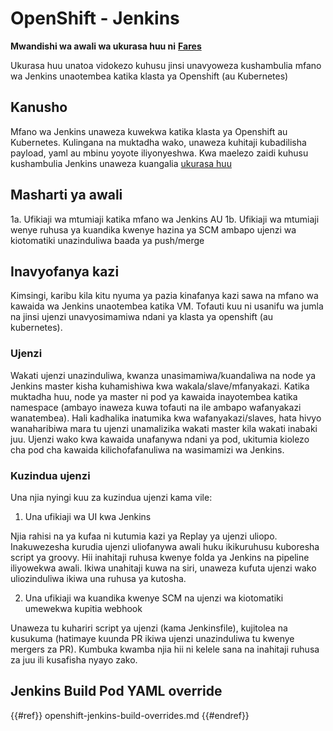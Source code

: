 # OpenShift - Jenkins

**Mwandishi wa awali wa ukurasa huu ni** [**Fares**](https://www.linkedin.com/in/fares-siala/)

Ukurasa huu unatoa vidokezo kuhusu jinsi unavyoweza kushambulia mfano wa Jenkins unaotembea katika klasta ya Openshift (au Kubernetes)

## Kanusho

Mfano wa Jenkins unaweza kuwekwa katika klasta ya Openshift au Kubernetes. Kulingana na muktadha wako, unaweza kuhitaji kubadilisha payload, yaml au mbinu yoyote iliyonyeshwa. Kwa maelezo zaidi kuhusu kushambulia Jenkins unaweza kuangalia [ukurasa huu](../../../pentesting-ci-cd/jenkins-security/)

## Masharti ya awali

1a. Ufikiaji wa mtumiaji katika mfano wa Jenkins AU 1b. Ufikiaji wa mtumiaji wenye ruhusa ya kuandika kwenye hazina ya SCM ambapo ujenzi wa kiotomatiki unazinduliwa baada ya push/merge

## Inavyofanya kazi

Kimsingi, karibu kila kitu nyuma ya pazia kinafanya kazi sawa na mfano wa kawaida wa Jenkins unaotembea katika VM. Tofauti kuu ni usanifu wa jumla na jinsi ujenzi unavyosimamiwa ndani ya klasta ya openshift (au kubernetes).

### Ujenzi

Wakati ujenzi unazinduliwa, kwanza unasimamiwa/kuandaliwa na node ya Jenkins master kisha kuhamishiwa kwa wakala/slave/mfanyakazi. Katika muktadha huu, node ya master ni pod ya kawaida inayotembea katika namespace (ambayo inaweza kuwa tofauti na ile ambapo wafanyakazi wanatembea). Hali kadhalika inatumika kwa wafanyakazi/slaves, hata hivyo wanaharibiwa mara tu ujenzi unamalizika wakati master kila wakati inabaki juu. Ujenzi wako kwa kawaida unafanywa ndani ya pod, ukitumia kiolezo cha pod cha kawaida kilichofafanuliwa na wasimamizi wa Jenkins.

### Kuzindua ujenzi

Una njia nyingi kuu za kuzindua ujenzi kama vile:

1. Una ufikiaji wa UI kwa Jenkins

Njia rahisi na ya kufaa ni kutumia kazi ya Replay ya ujenzi uliopo. Inakuwezesha kurudia ujenzi uliofanywa awali huku ikikuruhusu kuboresha script ya groovy. Hii inahitaji ruhusa kwenye folda ya Jenkins na pipeline iliyowekwa awali. Ikiwa unahitaji kuwa na siri, unaweza kufuta ujenzi wako uliozinduliwa ikiwa una ruhusa ya kutosha.

2. Una ufikiaji wa kuandika kwenye SCM na ujenzi wa kiotomatiki umewekwa kupitia webhook

Unaweza tu kuhariri script ya ujenzi (kama Jenkinsfile), kujitolea na kusukuma (hatimaye kuunda PR ikiwa ujenzi unazinduliwa tu kwenye mergers za PR). Kumbuka kwamba njia hii ni kelele sana na inahitaji ruhusa za juu ili kusafisha nyayo zako.

## Jenkins Build Pod YAML override

{{#ref}}
openshift-jenkins-build-overrides.md
{{#endref}}
